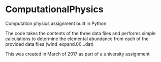 # ComputationalPhysics
Computation physics assignment built in Python

The code takes the contents of the three data files and performs simple calculations to determine 
the elemental abundance from each of the provided data files (wind_expand.00...dat)

This was created in March of 2017 as part of a university assignment
